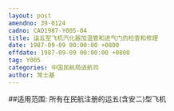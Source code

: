 ```yaml
---
layout: post
amendno: 39-0124
cadno: CAD1987-Y005-04
title: 运五型飞机汽化器加温管和进气门的检查和修理
date: 1987-09-09 00:00:00 +0800
effdate: 1987-09-09 00:00:00 +0800
tag: Y005
categories: 中国民航局适航司
author: 常士基
---
```


##适用范围:
所有在民航注册的运五(含安二)型飞机

